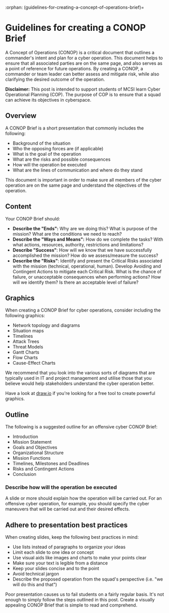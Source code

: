 :orphan:
(guidelines-for-creating-a-concept-of-operations-brief)=

# Guidelines for creating a CONOP Brief

A Concept of Operations (CONOP) is a critical document that outlines a commander's intent and plan for a cyber operation. This document helps to ensure that all associated parties are on the same page, and also serves as a point of reference for future operations. By creating a CONOP, a commander or team leader can better assess and mitigate risk, while also clarifying the desired outcome of the operation.

**Disclaimer:** This post is intended to support students of MCSI learn Cyber Operational Planning (COP). The purpose of COP is to ensure that a squad can achieve its objectives in cyberspace.

## Overview

A CONOP Brief is a short presentation that commonly includes the following:

- Background of the situation
- Who the opposing forces are (if applicable)
- What is the goal of the operation
- What are the risks and possible consequences
- How will the operation be executed
- What are the lines of communication and where do they stand

This document is important in order to make sure all members of the cyber operation are on the same page and understand the objectives of the operation.

## Content

Your CONOP Brief should:

- **Describe the "Ends":** Why are we doing this? What is purpose of the mission? What are the conditions we need to reach?
- **Describe the "Ways and Means":** How do we complete the tasks? With what actions, resources, authority, restrictions and limitations?
- **Describe "Success"**: How will we know that we have successfully accomplished the mission? How do we assess/measure the success?
- **Describe the "Risks"**: Identify and present the Critical Risks associated with the mission (technical, operational, human). Develop Avoiding and Contingent Actions to mitigate each Critical Risk. What is the chance of failure, or unacceptable consequences when performing actions? How will we identify them? Is there an acceptable level of failure?

## Graphics

When creating a CONOP Brief for cyber operations, consider including the following graphics:

- Network topology and diagrams
- Situation maps
- Timelines
- Attack Trees
- Threat Models
- Gantt Charts
- Flow Charts
- Cause-Effect Charts

We recommend that you look into the various sorts of diagrams that are typically used in IT and project management and utilise those that you believe would help stakeholders understand the cyber operation better.

Have a look at [draw.io](https://draw.io) if you're looking for a free tool to create powerful graphics.

## Outline

The following is a suggested outline for an offensive cyber CONOP Brief:

- Introduction
- Mission Statement
- Goals and Objectives
- Organizational Structure
- Mission Functions
- Timelines, Milestones and Deadlines
- Risks and Contingent Actions
- Conclusion

### Describe how will the operation be executed

A slide or more should explain how the operation will be carried out. For an offensive cyber operation, for example, you should specify the cyber maneuvers that will be carried out and their desired effects.

## Adhere to presentation best practices

When creating slides, keep the following best practices in mind:

- Use lists instead of paragraphs to organize your ideas
- Limit each slide to one idea or concept
- Use visual aids like images and charts to make your points clear
- Make sure your text is legible from a distance
- Keep your slides concise and to the point
- Avoid technical jargon
- Describe the proposed operation from the squad's perspective (i.e. "we will do this and that")

Poor presentation causes us to fail students on a fairly regular basis. It's not enough to simply follow the steps outlined in this post. Create a visually appealing CONOP Brief that is simple to read and comprehend.
